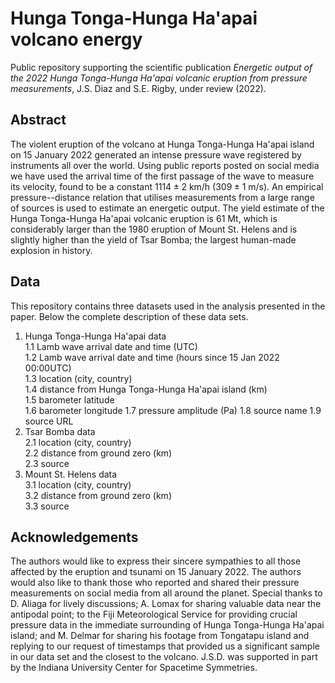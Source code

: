 # Hunga Tonga-Hunga Ha'apai volcano energy
Public repository supporting the scientific publication *Energetic output of the 2022 Hunga Tonga-Hunga Ha'apai volcanic eruption from pressure measurements*, J.S. Diaz and S.E. Rigby, under review (2022).

## Abstract
The violent eruption of the volcano at Hunga Tonga-Hunga Ha'apai island on 15 January 2022 generated an intense pressure wave registered by instruments all over the world.	Using public reports posted on social media we have used the arrival time of the first passage of the wave to measure its velocity, found to be a constant $1114\pm2$ km/h ($309\pm1$ m/s).	An empirical pressure--distance relation that utilises measurements from a large range of sources is used to estimate an energetic output. The yield estimate of the Hunga Tonga-Hunga Ha'apai volcanic eruption is 61 Mt, which is considerably larger than the 1980 eruption of Mount St. Helens and is slightly higher than the yield of Tsar Bomba; the largest human-made explosion in history.

## Data

This repository contains three datasets used in the analysis presented in the paper. Below the complete description of these data sets.

 1. Hunga Tonga-Hunga Ha'apai data  
   1.1 Lamb wave arrival date and time (UTC)  
   1.2 Lamb wave arrival date and time (hours since 15 Jan 2022 00:00UTC)  
   1.3 location (city, country)  
   1.4 distance from Hunga Tonga-Hunga Ha'apai island (km)  
   1.5 barometer latitude  
   1.6 barometer longitude
   1.7 pressure amplitude (Pa)
   1.8 source name
   1.9 source URL
 2. Tsar Bomba data  
  2.1 location (city, country)  
     2.2 distance from ground zero (km)  
     2.3 source  
 3. Mount St. Helens data  
  3.1 location (city, country)  
  3.2 distance from ground zero (km)  
  3.3 source  




## Acknowledgements
The authors would like to express their sincere sympathies to all those affected by the eruption and tsunami on 15 January 2022. The authors would also like to thank those who reported and shared their pressure measurements on social media from all around the planet.
		Special thanks to D. Aliaga for lively discussions; A. Lomax for sharing valuable data near the antipodal point; to the Fiji Meteorological Service for providing crucial pressure data in the immediate surrounding of Hunga Tonga-Hunga Ha'apai island; and M. Delmar for sharing his footage from Tongatapu island and replying to our request of timestamps that provided us a significant sample in our data set and the closest to the volcano. 
		J.S.D. was supported in part by the Indiana University Center for Spacetime Symmetries.

